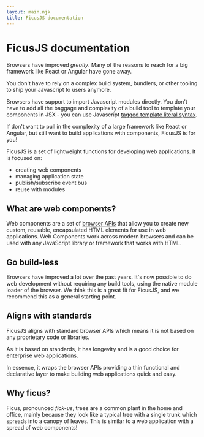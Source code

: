 ```yaml
---
layout: main.njk
title: FicusJS documentation
---
```

# FicusJS documentation

Browsers have improved _greatly_. Many of the reasons to reach for a big framework like React or Angular have gone away.

You don't have to rely on a complex build system, bundlers, or other tooling to ship your Javascript to users anymore.

Browsers have support to import Javascript modules directly. You don't have to add all the baggage and complexity of a build tool to template your components in JSX - you can use Javascript [tagged template literal syntax](https://developer.mozilla.org/en-US/docs/Web/JavaScript/Reference/Template_literals).

If don't want to pull in the complexity of a large framework like React or Angular, but still want to build applications with components, FicusJS is for you!

FicusJS is a set of lightweight functions for developing web applications. It is focused on:

- creating web components
- managing application state
- publish/subscribe event bus
- reuse with modules

## What are web components?

Web components are a set of [browser APIs](https://developer.mozilla.org/en-US/docs/Web/Web_Components) that allow you to create new custom, reusable, encapsulated HTML elements for use in web applications.
Web Components work across modern browsers and can be used with any JavaScript library or framework that works with HTML.

## Go build-less

Browsers have improved a lot over the past years. It's now possible to do web development without requiring any build tools, using the native module loader of the browser. We think this is a great fit for FicusJS, and we recommend this as a general starting point.

## Aligns with standards

FicusJS aligns with standard browser APIs which means it is not based on any proprietary code or libraries.

As it is based on standards, it has longevity and is a good choice for enterprise web applications.

In essence, it wraps the browser APIs providing a thin functional and declarative layer to make building web applications quick and easy.

## Why ficus?

Ficus, pronounced _fick-us_, trees are a common plant in the home and office, mainly because they look like a typical tree with a single trunk which spreads into a canopy of leaves.
This is similar to a web application with a spread of web components!
